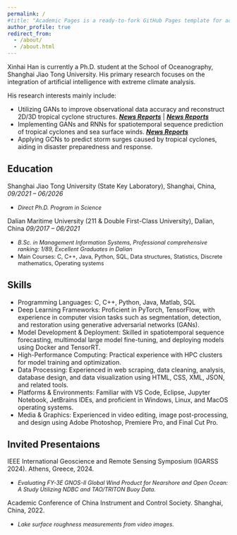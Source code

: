 ```yaml
---
permalink: /
#title: "Academic Pages is a ready-to-fork GitHub Pages template for academic personal websites"
author_profile: true
redirect_from: 
  - /about/
  - /about.html
---
```


Xinhai Han is currently a Ph.D. student at the School of Oceanography, Shanghai Jiao Tong University. His primary research focuses on the integration of artificial intelligence with extreme climate analysis.

His research interests mainly include:
- Utilizing GANs to improve observational data accuracy and reconstruct 2D/3D tropical cyclone structures.  [***News Reports***](https://mp.weixin.qq.com/s?__biz=MzU1OTE1MDMwNA==&mid=2247508159&idx=1&sn=5c9614a2923460dfca962064f7ad8800&chksm=fc194530cb6ecc26cc2a8a0268c057d566d5e5d77e46a23471a3b02d1200e473d5359a75c3fa&token=558720637&lang=zh_CN#rd) &#124; [***News Reports***](https://soed.sio.org.cn/index_kydt/4722.html) 
- Implementing GANs and RNNs for spatiotemporal sequence prediction of tropical cyclones and sea surface winds. [***News Reports*** ](https://www.sml-zhuhai.cn/info/2829.html)
- Applying GCNs to predict storm surges caused by tropical cyclones, aiding in disaster preparedness and response.

## Education

Shanghai Jiao Tong University (State Key Laboratory), Shanghai, China, *09/2021 – 06/2026*
- <span style="font-size: 90%;">*Direct Ph.D. Program in Science*</span>

Dalian Maritime University (211 & Double First-Class University), Dalian, China *09/2017 – 06/2021*
- <span style="font-size: 90%;">*B.Sc. in Management Information Systems, Professional comprehensive ranking: 1/89, Excellent Graduates in Dalian*</span>
- <span style="font-size: 90%;">Main Courses: C, C++, Java, Python, SQL, Data structures, Statistics, Discrete mathematics, Operating systems</span>

## Skills
- Programming Languages: C, C++, Python, Java, Matlab, SQL
- Deep Learning Frameworks: Proficient in PyTorch, TensorFlow, with experience in computer vision tasks such as segmentation, detection, and restoration using generative adversarial networks (GANs).
- Model Development & Deployment: Skilled in spatiotemporal sequence forecasting, multimodal large model fine-tuning, and deploying models using Docker and TensorRT.
- High-Performance Computing: Practical experience with HPC clusters for model training and optimization.
- Data Processing: Experienced in web scraping, data cleaning, analysis, database design, and data visualization using HTML, CSS, XML, JSON, and related tools.
- Platforms & Environments: Familiar with VS Code, Eclipse, Jupyter Notebook, JetBrains IDEs, and proficient in Windows, Linux, and MacOS operating systems.
- Media & Graphics: Experienced in video editing, image post-processing, and design using Adobe Photoshop, Premiere Pro, and Final Cut Pro.

## Invited Presentaions

IEEE International Geoscience and Remote Sensing Symposium (IGARSS 2024). Athens, Greece, 2024.

- <span style="font-size: 90%;">*Evaluating FY-3E GNOS-II Global Wind Product for Nearshore and Open Ocean: A Study Utilizing NDBC and TAO/TRITON Buoy Data.*</span>

Academic Conference of China Instrument and Control Society. Shanghai, China, 2022.

- <span style="font-size: 90%;">*Lake surface roughness measurements from video images.*</span>

